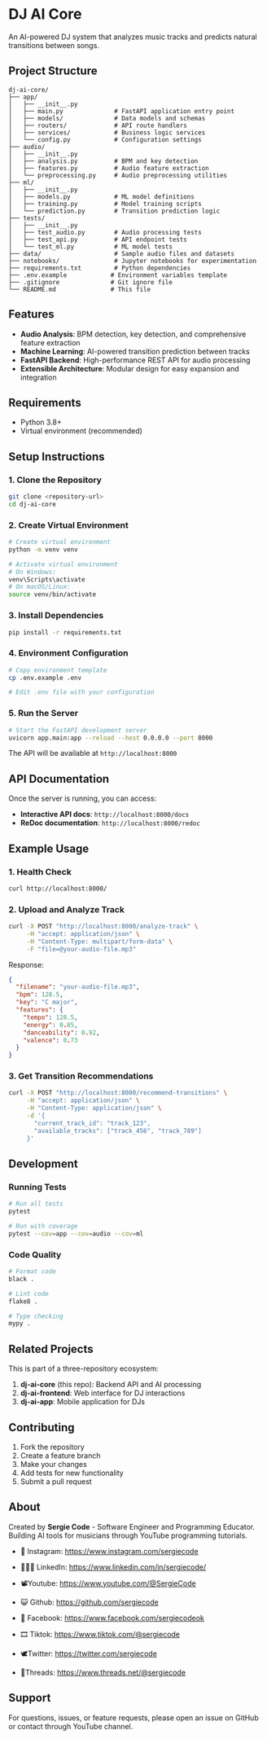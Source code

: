 # DJ AI Core

An AI-powered DJ system that analyzes music tracks and predicts natural transitions between songs.

## Project Structure

```
dj-ai-core/
├── app/
│   ├── __init__.py
│   ├── main.py              # FastAPI application entry point
│   ├── models/              # Data models and schemas
│   ├── routers/             # API route handlers
│   ├── services/            # Business logic services
│   └── config.py            # Configuration settings
├── audio/
│   ├── __init__.py
│   ├── analysis.py          # BPM and key detection
│   ├── features.py          # Audio feature extraction
│   └── preprocessing.py     # Audio preprocessing utilities
├── ml/
│   ├── __init__.py
│   ├── models.py            # ML model definitions
│   ├── training.py          # Model training scripts
│   └── prediction.py        # Transition prediction logic
├── tests/
│   ├── __init__.py
│   ├── test_audio.py        # Audio processing tests
│   ├── test_api.py          # API endpoint tests
│   └── test_ml.py           # ML model tests
├── data/                    # Sample audio files and datasets
├── notebooks/               # Jupyter notebooks for experimentation
├── requirements.txt         # Python dependencies
├── .env.example            # Environment variables template
├── .gitignore              # Git ignore file
└── README.md               # This file
```

## Features

- **Audio Analysis**: BPM detection, key detection, and comprehensive feature extraction
- **Machine Learning**: AI-powered transition prediction between tracks
- **FastAPI Backend**: High-performance REST API for audio processing
- **Extensible Architecture**: Modular design for easy expansion and integration

## Requirements

- Python 3.8+
- Virtual environment (recommended)

## Setup Instructions

### 1. Clone the Repository
```bash
git clone <repository-url>
cd dj-ai-core
```

### 2. Create Virtual Environment
```bash
# Create virtual environment
python -m venv venv

# Activate virtual environment
# On Windows:
venv\Scripts\activate
# On macOS/Linux:
source venv/bin/activate
```

### 3. Install Dependencies
```bash
pip install -r requirements.txt
```

### 4. Environment Configuration
```bash
# Copy environment template
cp .env.example .env

# Edit .env file with your configuration
```

### 5. Run the Server
```bash
# Start the FastAPI development server
uvicorn app.main:app --reload --host 0.0.0.0 --port 8000
```

The API will be available at `http://localhost:8000`

## API Documentation

Once the server is running, you can access:
- **Interactive API docs**: `http://localhost:8000/docs`
- **ReDoc documentation**: `http://localhost:8000/redoc`

## Example Usage

### 1. Health Check
```bash
curl http://localhost:8000/
```

### 2. Upload and Analyze Track
```bash
curl -X POST "http://localhost:8000/analyze-track" \
     -H "accept: application/json" \
     -H "Content-Type: multipart/form-data" \
     -F "file=@your-audio-file.mp3"
```

Response:
```json
{
  "filename": "your-audio-file.mp3",
  "bpm": 128.5,
  "key": "C major",
  "features": {
    "tempo": 128.5,
    "energy": 0.85,
    "danceability": 0.92,
    "valence": 0.73
  }
}
```

### 3. Get Transition Recommendations
```bash
curl -X POST "http://localhost:8000/recommend-transitions" \
     -H "accept: application/json" \
     -H "Content-Type: application/json" \
     -d '{
       "current_track_id": "track_123",
       "available_tracks": ["track_456", "track_789"]
     }'
```

## Development

### Running Tests
```bash
# Run all tests
pytest

# Run with coverage
pytest --cov=app --cov=audio --cov=ml
```

### Code Quality
```bash
# Format code
black .

# Lint code
flake8 .

# Type checking
mypy .
```

## Related Projects

This is part of a three-repository ecosystem:

1. **dj-ai-core** (this repo): Backend API and AI processing
2. **dj-ai-frontend**: Web interface for DJ interactions
3. **dj-ai-app**: Mobile application for DJs

## Contributing

1. Fork the repository
2. Create a feature branch
3. Make your changes
4. Add tests for new functionality
5. Submit a pull request

## About

Created by **Sergie Code** - Software Engineer and Programming Educator.  
Building AI tools for musicians through YouTube programming tutorials.

- 📸 Instagram: https://www.instagram.com/sergiecode

- 🧑🏼‍💻 LinkedIn: https://www.linkedin.com/in/sergiecode/

- 📽️Youtube: https://www.youtube.com/@SergieCode

- 😺 Github: https://github.com/sergiecode

- 👤 Facebook: https://www.facebook.com/sergiecodeok

- 🎞️ Tiktok: https://www.tiktok.com/@sergiecode

- 🕊️Twitter: https://twitter.com/sergiecode

- 🧵Threads: https://www.threads.net/@sergiecode

## Support

For questions, issues, or feature requests, please open an issue on GitHub or contact through YouTube channel.

